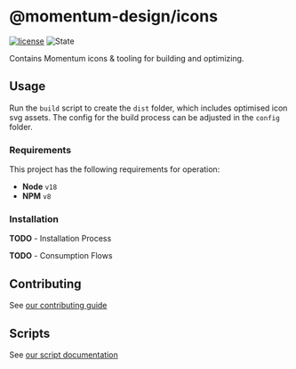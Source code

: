 # @momentum-design/icons

[![license](https://img.shields.io/badge/License-MIT-blueviolet?style=flat-square)](https://github.com/momentum-design/momentum-design/blob/design-token-updates/LICENSE)
![State](https://img.shields.io/badge/State-Alpha-blue?style=flat-square)

Contains Momentum icons & tooling for building and optimizing.

## Usage

Run the `build` script to create the `dist` folder, which includes optimised icon svg assets. The config for the build process can be adjusted in the `config` folder.

### Requirements

This project has the following requirements for operation:

* **Node** `v18`
* **NPM** `v8`

### Installation

**TODO** - Installation Process


**TODO** - Consumption Flows


## Contributing

See [our contributing guide](./CONTRIBUTING.md)

## Scripts

See [our script documentation](./SCRIPTS.md)
